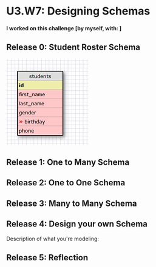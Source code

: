 # U3.W7: Designing Schemas


#### I worked on this challenge [by myself, with: ]


## Release 0: Student Roster Schema
<!-- display your image inline here -->
![alt text](../images_anup/student_2.jpg?raw=true)

## Release 1: One to Many Schema
<!-- display your image inline here -->


## Release 2: One to One Schema
<!-- display your image inline here -->


## Release 3: Many to Many Schema
<!-- display your image inline here -->


## Release 4: Design your own Schema
Description of what you're modeling: 

<!-- display your one-to-one image inline here -->
<!-- display your many-to-many image inline here -->

## Release 5: Reflection
